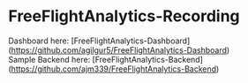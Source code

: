 FreeFlightAnalytics-Recording
=============================

Dashboard here: [FreeFlightAnalytics-Dashboard] (https://github.com/agilgur5/FreeFlightAnalytics-Dashboard) <br /> 
Sample Backend here: [FreeFlightAnalytics-Backend] (https://github.com/ajm339/FreeFlightAnalytics-Backend)
